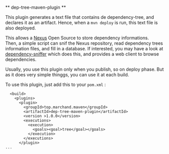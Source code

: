 ** dep-tree-maven-plugin **

This plugin generates a text file that contains de dependency-tree, and declares it as an artifact. Hence, when a `mvn deploy` is run, this text file is also deployed.

This allows a [Nexus](https://fr.sonatype.com/nexus-repository-sonatype) Open Source to store dependency informations.  
Then, a simple script can snif the Nexus repository, read dependency trees information files, and fill in a database. If interested, you may have a look at [dependency-sniffer](https://github.com/cmarchand/dependency-sniffer) which does this, and provides a web client to browse dependencies.

Usually, you use this plugin only when you publish, so on deploy phase. But as it does very simple thinggs, you can use it at each build.

To use this plugin, just add this to your `pom.xml` :

```
  <build>
    <plugins>
      <plugin>
        <groupId>top.marchand.maven</groupId>
        <artifactId>dep-tree-maven-plugin</artifactId>
        <version >1.0.0</version>
        <executions>
          <execution>
            <goals><goal>tree</goal></goals>
          </execution>
        </executions>
      </plugin>
...
```

